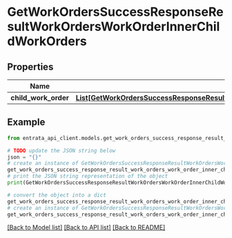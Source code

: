 # GetWorkOrdersSuccessResponseResultWorkOrdersWorkOrderInnerChildWorkOrders


## Properties

Name | Type | Description | Notes
------------ | ------------- | ------------- | -------------
**child_work_order** | [**List[GetWorkOrdersSuccessResponseResultWorkOrdersWorkOrderInnerChildWorkOrdersChildWorkOrderInner]**](GetWorkOrdersSuccessResponseResultWorkOrdersWorkOrderInnerChildWorkOrdersChildWorkOrderInner.md) |  | [optional] 

## Example

```python
from entrata_api_client.models.get_work_orders_success_response_result_work_orders_work_order_inner_child_work_orders import GetWorkOrdersSuccessResponseResultWorkOrdersWorkOrderInnerChildWorkOrders

# TODO update the JSON string below
json = "{}"
# create an instance of GetWorkOrdersSuccessResponseResultWorkOrdersWorkOrderInnerChildWorkOrders from a JSON string
get_work_orders_success_response_result_work_orders_work_order_inner_child_work_orders_instance = GetWorkOrdersSuccessResponseResultWorkOrdersWorkOrderInnerChildWorkOrders.from_json(json)
# print the JSON string representation of the object
print(GetWorkOrdersSuccessResponseResultWorkOrdersWorkOrderInnerChildWorkOrders.to_json())

# convert the object into a dict
get_work_orders_success_response_result_work_orders_work_order_inner_child_work_orders_dict = get_work_orders_success_response_result_work_orders_work_order_inner_child_work_orders_instance.to_dict()
# create an instance of GetWorkOrdersSuccessResponseResultWorkOrdersWorkOrderInnerChildWorkOrders from a dict
get_work_orders_success_response_result_work_orders_work_order_inner_child_work_orders_from_dict = GetWorkOrdersSuccessResponseResultWorkOrdersWorkOrderInnerChildWorkOrders.from_dict(get_work_orders_success_response_result_work_orders_work_order_inner_child_work_orders_dict)
```
[[Back to Model list]](../README.md#documentation-for-models) [[Back to API list]](../README.md#documentation-for-api-endpoints) [[Back to README]](../README.md)


